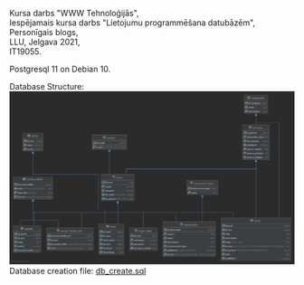 Kursa darbs "WWW Tehnoloģijās",  
Iespējamais kursa darbs "Lietojumu programmēšana datubāzēm",  
Personīgais blogs,  
LLU, Jelgava 2021,  
IT19055.


Postgresql 11 on Debian 10.  

Database Structure:  
![PNG image with database structure used in this project.](database/db.png?raw=true "Picture 1 : Database Structure used in project.")  
Database creation file: 
[db_create.sql](database/db_create.sql)


